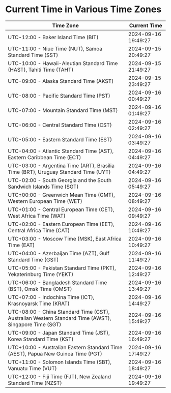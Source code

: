 # Current Time in Various Time Zones

| Time Zone | Current Time |
|-----------|--------------|
| UTC-12:00 - Baker Island Time (BIT) | 2024-09-16 19:49:27 |
| UTC-11:00 - Niue Time (NUT), Samoa Standard Time (SST) | 2024-09-15 20:49:27 |
| UTC-10:00 - Hawaii-Aleutian Standard Time (HAST), Tahiti Time (TAHT) | 2024-09-15 21:49:27 |
| UTC-09:00 - Alaska Standard Time (AKST) | 2024-09-15 23:49:27 |
| UTC-08:00 - Pacific Standard Time (PST) | 2024-09-16 00:49:27 |
| UTC-07:00 - Mountain Standard Time (MST) | 2024-09-16 01:49:27 |
| UTC-06:00 - Central Standard Time (CST) | 2024-09-16 02:49:27 |
| UTC-05:00 - Eastern Standard Time (EST) | 2024-09-16 03:49:27 |
| UTC-04:00 - Atlantic Standard Time (AST), Eastern Caribbean Time (ECT) | 2024-09-16 04:49:27 |
| UTC-03:00 - Argentina Time (ART), Brasília Time (BRT), Uruguay Standard Time (UYT) | 2024-09-16 04:49:27 |
| UTC-02:00 - South Georgia and the South Sandwich Islands Time (SGT) | 2024-09-16 05:49:27 |
| UTC±00:00 - Greenwich Mean Time (GMT), Western European Time (WET) | 2024-09-16 08:49:27 |
| UTC+01:00 - Central European Time (CET), West Africa Time (WAT) | 2024-09-16 09:49:27 |
| UTC+02:00 - Eastern European Time (EET), Central Africa Time (CAT) | 2024-09-16 10:49:27 |
| UTC+03:00 - Moscow Time (MSK), East Africa Time (EAT) | 2024-09-16 10:49:27 |
| UTC+04:00 - Azerbaijan Time (AZT), Gulf Standard Time (GST) | 2024-09-16 11:49:27 |
| UTC+05:00 - Pakistan Standard Time (PKT), Yekaterinburg Time (YEKT) | 2024-09-16 12:49:27 |
| UTC+06:00 - Bangladesh Standard Time (BST), Omsk Time (OMST) | 2024-09-16 13:49:27 |
| UTC+07:00 - Indochina Time (ICT), Krasnoyarsk Time (KRAT) | 2024-09-16 14:49:27 |
| UTC+08:00 - China Standard Time (CST), Australian Western Standard Time (AWST), Singapore Time (SGT) | 2024-09-16 15:49:27 |
| UTC+09:00 - Japan Standard Time (JST), Korea Standard Time (KST) | 2024-09-16 16:49:27 |
| UTC+10:00 - Australian Eastern Standard Time (AEST), Papua New Guinea Time (PGT) | 2024-09-16 17:49:27 |
| UTC+11:00 - Solomon Islands Time (SBT), Vanuatu Time (VUT) | 2024-09-16 18:49:27 |
| UTC+12:00 - Fiji Time (FJT), New Zealand Standard Time (NZST) | 2024-09-16 19:49:27 |
